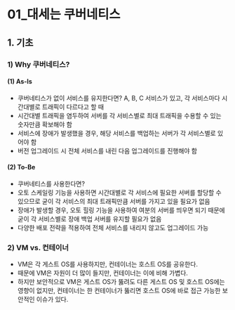# 01_대세는 쿠버네티스

## 1. 기초

### 1) Why 쿠버네티스?

#### (1) As-Is

- 쿠버네티스가 없이 서비스를 유지한다면? A, B, C 서비스가 있고, 각 서비스마다 시간대별로 트래픽이 다르다고 할 때
- 시간대별 트래픽을 염두하여 서버를 각 서비스별로 최대 트래픽을 수용할 수 있는 숫자만큼 확보해야 함
- 서비스에 장애가 발생했을 경우, 해당 서비스를 백업하는 서버가 각 서비스별로 있어야 함
- 버전 업그레이드 시 전체 서비스를 내린 다음 업그레이드를 진행해야 함

#### (2) To-Be

- 쿠버네티스를 사용한다면?
- 오토 스케일링 기능을 사용하면 시간대별로 각 서비스에 필요한 서버를 할당할 수 있으므로 굳이 각 서비스의 최대 트래픽만큼 서버를 가지고 있을 필요가 없음
- 장애가 발생할 경우, 오토 힐링 기능을 사용하여 여분의 서버를 띄우면 되기 때문에 굳이 각 서비스별로 장애 백업 서버를 유지할 필요가 없음
- 다양한 배포 전략을 적용하여 전체 서비스를 내리지 않고도 업그레이드 가능

### 2) VM vs. 컨테이너

- VM은 각 게스트 OS를 사용하지만, 컨테이너는 호스트 OS를 공유한다.
- 때문에 VM은 자원이 더 많이 들지만, 컨테이너는 이에 비해 가볍다.
- 하지만 보안적으로 VM은 게스트 OS가 뚫려도 다른 게스트 OS 및 호스트 OS에는 영향이 없지만, 컨테이너는 한 컨테이너가 뚫리면 호스트 OS에 바로 접근 가능한 보안적인 이슈가 있다.